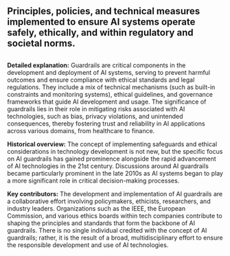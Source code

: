 ## Principles, policies, and technical measures implemented to ensure AI systems operate safely, ethically, and within regulatory and societal norms.
##

**Detailed explanation:** Guardrails are critical components in the development and deployment of AI systems, serving to prevent harmful outcomes and ensure compliance with ethical standards and legal regulations. They include a mix of technical mechanisms (such as built-in constraints and monitoring systems), ethical guidelines, and governance frameworks that guide AI development and usage. The significance of guardrails lies in their role in mitigating risks associated with AI technologies, such as bias, privacy violations, and unintended consequences, thereby fostering trust and reliability in AI applications across various domains, from healthcare to finance.

**Historical overview:** The concept of implementing safeguards and ethical considerations in technology development is not new, but the specific focus on AI guardrails has gained prominence alongside the rapid advancement of AI technologies in the 21st century. Discussions around AI guardrails became particularly prominent in the late 2010s as AI systems began to play a more significant role in critical decision-making processes.

**Key contributors:** The development and implementation of AI guardrails are a collaborative effort involving policymakers, ethicists, researchers, and industry leaders. Organizations such as the IEEE, the European Commission, and various ethics boards within tech companies contribute to shaping the principles and standards that form the backbone of AI guardrails. There is no single individual credited with the concept of AI guardrails; rather, it is the result of a broad, multidisciplinary effort to ensure the responsible development and use of AI technologies.